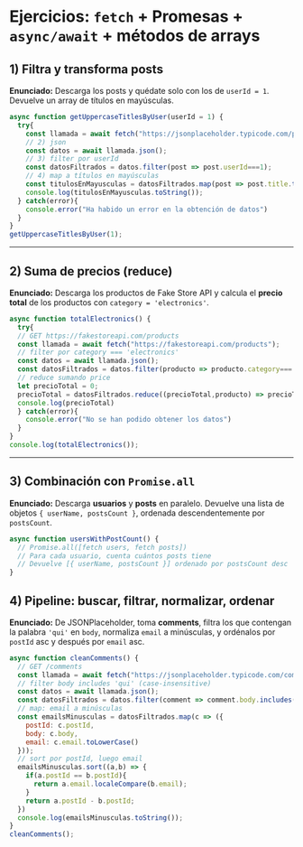 # Ejercicios: `fetch` + Promesas + `async/await` + métodos de arrays

## 1) Filtra y transforma posts

**Enunciado:** Descarga los posts y quédate solo con los de
`userId = 1`. Devuelve un array de títulos en mayúsculas.

``` js
async function getUppercaseTitlesByUser(userId = 1) {
  try{
    const llamada = await fetch("https://jsonplaceholder.typicode.com/posts");
    // 2) json
    const datos = await llamada.json();
    // 3) filter por userId
    const datosFiltrados = datos.filter(post => post.userId===1);
    // 4) map a títulos en mayúsculas
    const titulosEnMayusculas = datosFiltrados.map(post => post.title.toUpperCase());
    console.log(titulosEnMayusculas.toString());
  } catch(error){
    console.error("Ha habido un error en la obtención de datos")
  }
}
getUppercaseTitlesByUser(1);
```

------------------------------------------------------------------------

## 2) Suma de precios (reduce)

**Enunciado:** Descarga los productos de Fake Store API y calcula el
**precio total** de los productos con `category = 'electronics'`.

``` js
async function totalElectronics() {
  try{
  // GET https://fakestoreapi.com/products
  const llamada = await fetch("https://fakestoreapi.com/products");
  // filter por category === 'electronics'
  const datos = await llamada.json();
  const datosFiltrados = datos.filter(producto => producto.category==='electronics');
  // reduce sumando price
  let precioTotal = 0;
  precioTotal = datosFiltrados.reduce((precioTotal,producto) => precioTotal + producto.price,0);
  console.log(precioTotal)
  } catch(error){
    console.error("No se han podido obtener los datos")
  }
}
console.log(totalElectronics());
```

------------------------------------------------------------------------

## 3) Combinación con `Promise.all`

**Enunciado:** Descarga **usuarios** y **posts** en paralelo. Devuelve
una lista de objetos `{ userName, postsCount }`, ordenada
descendentemente por `postsCount`.

``` js
async function usersWithPostCount() {
  // Promise.all([fetch users, fetch posts])
  // Para cada usuario, cuenta cuántos posts tiene
  // Devuelve [{ userName, postsCount }] ordenado por postsCount desc
}
```

## 4) Pipeline: buscar, filtrar, normalizar, ordenar

**Enunciado:** De JSONPlaceholder, toma **comments**, filtra los que
contengan la palabra `'qui'` en `body`, normaliza `email` a minúsculas,
y ordénalos por `postId` asc y después por `email` asc.

``` js
async function cleanComments() {
  // GET /comments
  const llamada = await fetch("https://jsonplaceholder.typicode.com/comments");
  // filter body includes 'qui' (case-insensitive)
  const datos = await llamada.json();
  const datosFiltrados = datos.filter(comment => comment.body.includes("qui"));
  // map: email a minúsculas
  const emailsMinusculas = datosFiltrados.map(c => ({
    postId: c.postId,
    body: c.body,
    email: c.email.toLowerCase()
  }));
  // sort por postId, luego email
  emailsMinusculas.sort((a,b) => {
    if(a.postId == b.postId){
      return a.email.localeCompare(b.email);
    }
    return a.postId - b.postId;
  })
  console.log(emailsMinusculas.toString());
}
cleanComments();
```
